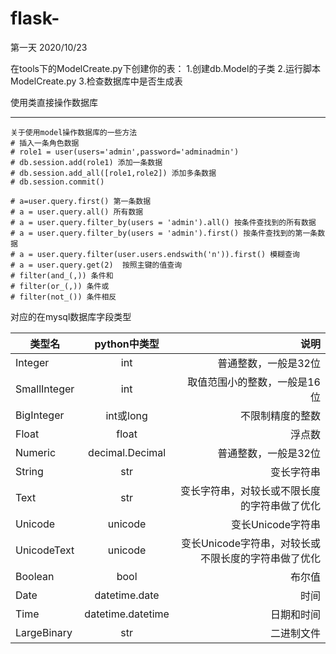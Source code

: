 # flask-
第一天 2020/10/23


在tools下的ModelCreate.py下创建你的表：
    1.创建db.Model的子类
    2.运行脚本ModelCreate.py
    3.检查数据库中是否生成表

使用类直接操作数据库
-- ----------------------------------------------
    关于使用model操作数据库的一些方法
    # 插入一条角色数据
    # role1 = user(users='admin',password='adminadmin')
    # db.session.add(role1) 添加一条数据
    # db.session.add_all([role1,role2]) 添加多条数据
    # db.session.commit()

    # a=user.query.first() 第一条数据
    # a = user.query.all() 所有数据
    # a = user.query.filter_by(users = 'admin').all() 按条件查找到的所有数据
    # a = user.query.filter_by(users = 'admin').first() 按条件查找到的第一条数据
    # a = user.query.filter(user.users.endswith('n')).first() 模糊查询
    # a = user.query.get(2)  按照主键的值查询
    # filter(and_(,)) 条件和
    # filter(or_(,)) 条件或
    # filter(not_()) 条件相反


对应的在mysql数据库字段类型

类型名|python中类型|说明
---|:--:|---:
Integer|int|普通整数，一般是32位
SmallInteger | int | 取值范围小的整数，一般是16位
BigInteger |int或long | 不限制精度的整数
Float | float | 浮点数
Numeric | decimal.Decimal |普通整数，一般是32位
String | str | 变长字符串
Text | str | 变长字符串，对较长或不限长度的字符串做了优化
Unicode | unicode | 变长Unicode字符串
UnicodeText | unicode | 变长Unicode字符串，对较长或不限长度的字符串做了优化
Boolean | bool | 布尔值
Date | datetime.date | 时间
Time | datetime.datetime | 日期和时间
LargeBinary | str | 二进制文件
